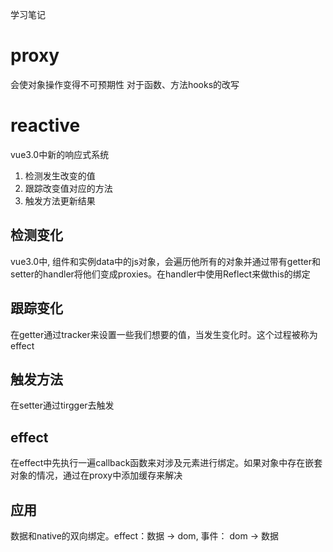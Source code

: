 学习笔记
# proxy
会使对象操作变得不可预期性
对于函数、方法hooks的改写
# reactive
vue3.0中新的响应式系统
1. 检测发生改变的值
2. 跟踪改变值对应的方法
3. 触发方法更新结果
## 检测变化
  vue3.0中, 组件和实例data中的js对象，会遍历他所有的对象并通过带有getter和setter的handler将他们变成proxies。在handler中使用Reflect来做this的绑定
## 跟踪变化
  在getter通过tracker来设置一些我们想要的值，当发生变化时。这个过程被称为effect
## 触发方法
  在setter通过tirgger去触发
## effect
  在effect中先执行一遍callback函数来对涉及元素进行绑定。如果对象中存在嵌套对象的情况，通过在proxy中添加缓存来解决
## 应用
  数据和native的双向绑定。effect：数据 -> dom, 事件： dom -> 数据